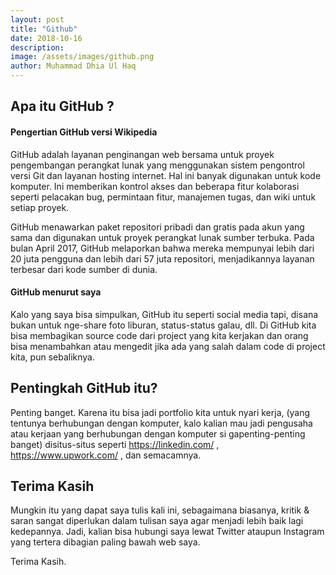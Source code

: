 ```yaml
---
layout: post
title: "Github"
date: 2018-10-16
description: 
image: /assets/images/github.png
author: Muhammad Dhia Ul Haq
---
```

## Apa itu GitHub ?

#### Pengertian GitHub versi Wikipedia

GitHub adalah layanan penginangan web bersama untuk proyek pengembangan perangkat lunak yang menggunakan sistem pengontrol versi Git dan layanan hosting internet. Hal ini banyak digunakan untuk kode komputer. Ini memberikan kontrol akses dan beberapa fitur kolaborasi seperti pelacakan bug, permintaan fitur, manajemen tugas, dan wiki untuk setiap proyek.

GitHub menawarkan paket repositori pribadi dan gratis pada akun yang sama dan digunakan untuk proyek perangkat lunak sumber terbuka. Pada bulan April 2017, GitHub melaporkan bahwa mereka mempunyai lebih dari 20 juta pengguna dan lebih dari 57 juta repositori, menjadikannya layanan terbesar dari kode sumber di dunia.

#### GitHub menurut saya

Kalo yang saya bisa simpulkan, GitHub itu seperti social media tapi, disana bukan untuk nge-share foto liburan, status-status galau, dll. Di GitHub kita bisa membagikan source code dari project yang kita kerjakan dan orang bisa menambahkan atau mengedit jika ada yang salah dalam code di project kita, pun sebaliknya. 

## Pentingkah GitHub itu?

Penting banget. Karena itu bisa jadi portfolio kita untuk nyari kerja, (yang tentunya berhubungan dengan komputer, kalo kalian mau jadi pengusaha atau kerjaan yang berhubungan dengan komputer si gapenting-penting banget) disitus-situs seperti https://linkedin.com/ , https://www.upwork.com/ , dan semacamnya.

## Terima Kasih
Mungkin itu yang dapat saya tulis kali ini, sebagaimana biasanya, kritik & saran sangat diperlukan dalam tulisan saya agar menjadi lebih baik lagi kedepannya. Jadi, kalian bisa hubungi saya lewat Twitter ataupun Instagram yang tertera dibagian paling bawah web saya. 

Terima Kasih. 